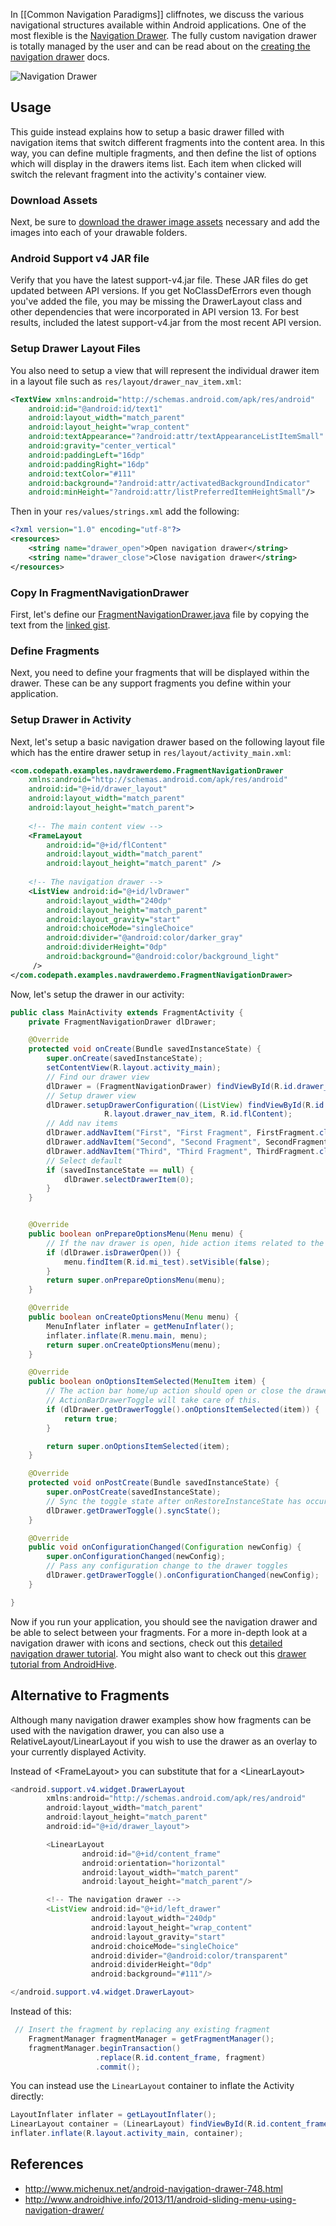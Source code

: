 In [[Common Navigation Paradigms]] cliffnotes, we discuss the various navigational structures available within Android applications. One of the most flexible is the [Navigation Drawer](http://developer.android.com/training/implementing-navigation/nav-drawer.html). The fully custom navigation drawer is totally managed by the user and can be read about on the [creating the navigation drawer](http://developer.android.com/training/implementing-navigation/nav-drawer.html#top) docs.

![Navigation Drawer](http://i.imgur.com/GG6JYZC.png)

## Usage

This guide instead explains how to setup a basic drawer filled with navigation items that switch different fragments into the content area. In this way, you can define multiple fragments, and then define the list of options which will display in the drawers items list. Each item when clicked will switch the relevant fragment into the activity's container view.

### Download Assets

Next, be sure to [download the drawer image assets](http://developer.android.com/downloads/design/Android_Navigation_Drawer_Icon_20130516.zip) necessary and add the images into each of your drawable folders.

### Android Support v4 JAR file

Verify that you have the latest support-v4.jar file. These JAR files do get updated between API versions. If you get NoClassDefErrors even though you've added the file, you may be missing the DrawerLayout class and other dependencies that were incorporated in API version 13. For best results, included the latest support-v4.jar from the most recent API version.

### Setup Drawer Layout Files

You also need to setup a view that will represent the individual drawer item in a layout file such as `res/layout/drawer_nav_item.xml`:

```xml
<TextView xmlns:android="http://schemas.android.com/apk/res/android"
    android:id="@android:id/text1"
    android:layout_width="match_parent"
    android:layout_height="wrap_content"
    android:textAppearance="?android:attr/textAppearanceListItemSmall"
    android:gravity="center_vertical"
    android:paddingLeft="16dp"
    android:paddingRight="16dp"
    android:textColor="#111"
    android:background="?android:attr/activatedBackgroundIndicator"
    android:minHeight="?android:attr/listPreferredItemHeightSmall"/>
```

Then in your `res/values/strings.xml` add the following:

```xml
<?xml version="1.0" encoding="utf-8"?>
<resources>
    <string name="drawer_open">Open navigation drawer</string>
    <string name="drawer_close">Close navigation drawer</string>
</resources>
```

### Copy In FragmentNavigationDrawer

First, let's define our [FragmentNavigationDrawer.java](https://gist.github.com/nesquena/4e9f618b71c30842e89c) file by copying the text from the [linked gist](https://gist.github.com/nesquena/4e9f618b71c30842e89c). 

### Define Fragments

Next, you need to define your fragments that will be displayed within the drawer. These can be any support fragments you define within your application.

### Setup Drawer in Activity

Next, let's setup a basic navigation drawer based on the following layout file which has the entire drawer setup in `res/layout/activity_main.xml`:

```xml
<com.codepath.examples.navdrawerdemo.FragmentNavigationDrawer
    xmlns:android="http://schemas.android.com/apk/res/android"
    android:id="@+id/drawer_layout"
    android:layout_width="match_parent"
    android:layout_height="match_parent">
    
    <!-- The main content view -->
    <FrameLayout
        android:id="@+id/flContent"
        android:layout_width="match_parent"
        android:layout_height="match_parent" />
    
    <!-- The navigation drawer -->
    <ListView android:id="@+id/lvDrawer"
        android:layout_width="240dp"
        android:layout_height="match_parent"
        android:layout_gravity="start"
        android:choiceMode="singleChoice"
        android:divider="@android:color/darker_gray"
        android:dividerHeight="0dp"
        android:background="@android:color/background_light"
     />
</com.codepath.examples.navdrawerdemo.FragmentNavigationDrawer>
```

Now, let's setup the drawer in our activity:

```java
public class MainActivity extends FragmentActivity {
	private FragmentNavigationDrawer dlDrawer;

	@Override
	protected void onCreate(Bundle savedInstanceState) {
		super.onCreate(savedInstanceState);
		setContentView(R.layout.activity_main);
		// Find our drawer view
		dlDrawer = (FragmentNavigationDrawer) findViewById(R.id.drawer_layout);
		// Setup drawer view
		dlDrawer.setupDrawerConfiguration((ListView) findViewById(R.id.lvDrawer), 
                     R.layout.drawer_nav_item, R.id.flContent);
		// Add nav items
		dlDrawer.addNavItem("First", "First Fragment", FirstFragment.class);
		dlDrawer.addNavItem("Second", "Second Fragment", SecondFragment.class);
		dlDrawer.addNavItem("Third", "Third Fragment", ThirdFragment.class);
		// Select default
		if (savedInstanceState == null) {
			dlDrawer.selectDrawerItem(0);	
		}
	}


	@Override
	public boolean onPrepareOptionsMenu(Menu menu) {
		// If the nav drawer is open, hide action items related to the content
		if (dlDrawer.isDrawerOpen()) {
			menu.findItem(R.id.mi_test).setVisible(false);
		}
		return super.onPrepareOptionsMenu(menu);
	}

	@Override
	public boolean onCreateOptionsMenu(Menu menu) {
		MenuInflater inflater = getMenuInflater();
		inflater.inflate(R.menu.main, menu);
		return super.onCreateOptionsMenu(menu);
	}

	@Override
	public boolean onOptionsItemSelected(MenuItem item) {
		// The action bar home/up action should open or close the drawer.
		// ActionBarDrawerToggle will take care of this.
		if (dlDrawer.getDrawerToggle().onOptionsItemSelected(item)) {
			return true;
		}

		return super.onOptionsItemSelected(item);
	}

	@Override
	protected void onPostCreate(Bundle savedInstanceState) {
		super.onPostCreate(savedInstanceState);
		// Sync the toggle state after onRestoreInstanceState has occurred.
		dlDrawer.getDrawerToggle().syncState();
	}

	@Override
	public void onConfigurationChanged(Configuration newConfig) {
		super.onConfigurationChanged(newConfig);
		// Pass any configuration change to the drawer toggles
		dlDrawer.getDrawerToggle().onConfigurationChanged(newConfig);
	}

}
```

Now if you run your application, you should see the navigation drawer and be able to select between your fragments. For a more in-depth look at a navigation drawer with icons and sections, check out this [detailed navigation drawer tutorial](http://www.michenux.net/android-navigation-drawer-748.html). You might also want to check out this [drawer tutorial from AndroidHive](http://www.androidhive.info/2013/11/android-sliding-menu-using-navigation-drawer/).

## Alternative to Fragments

Although many navigation drawer examples show how fragments can be used with the navigation drawer, you can also use a RelativeLayout/LinearLayout if you wish to use the drawer as an overlay to your currently displayed Activity.  

Instead of &lt;FrameLayout&gt; you can substitute that for a &lt;LinearLayout&gt;

```java
<android.support.v4.widget.DrawerLayout
        xmlns:android="http://schemas.android.com/apk/res/android"
        android:layout_width="match_parent"
        android:layout_height="match_parent"
        android:id="@+id/drawer_layout">

        <LinearLayout
                android:id="@+id/content_frame"
                android:orientation="horizontal"
                android:layout_width="match_parent"
                android:layout_height="match_parent"/>

        <!-- The navigation drawer -->
        <ListView android:id="@+id/left_drawer"
                  android:layout_width="240dp"
                  android:layout_height="wrap_content"
                  android:layout_gravity="start"
                  android:choiceMode="singleChoice"
                  android:divider="@android:color/transparent"
                  android:dividerHeight="0dp"
                  android:background="#111"/>

</android.support.v4.widget.DrawerLayout>
```

Instead of this:

```java
 // Insert the fragment by replacing any existing fragment
    FragmentManager fragmentManager = getFragmentManager();
    fragmentManager.beginTransaction()
                   .replace(R.id.content_frame, fragment)
                   .commit();
```

You can instead use the `LinearLayout` container to inflate the Activity directly:

```java
LayoutInflater inflater = getLayoutInflater();
LinearLayout container = (LinearLayout) findViewById(R.id.content_frame);
inflater.inflate(R.layout.activity_main, container);
```

## References

* <http://www.michenux.net/android-navigation-drawer-748.html>
* <http://www.androidhive.info/2013/11/android-sliding-menu-using-navigation-drawer/>